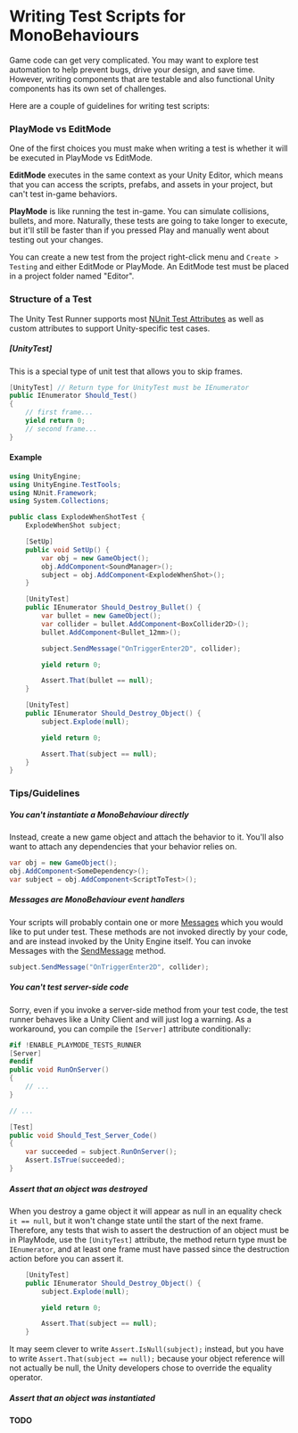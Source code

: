 # Writing Test Scripts for MonoBehaviours

Game code can get very complicated. You may want to explore test automation to help prevent bugs, drive your design, and save time. However, writing components that are testable and also functional Unity components has its own set of challenges. 

Here are a couple of guidelines for writing test scripts:

### PlayMode vs EditMode

One of the first choices you must make when writing a test is whether it will be executed in PlayMode vs EditMode. 

**EditMode** executes in the same context as your Unity Editor, which means that you can access the scripts, prefabs, and assets in your project, but can't test in-game behaviors.

**PlayMode** is like running the test in-game. You can simulate collisions, bullets, and more. Naturally, these tests are going to take longer to execute, but it'll still be faster than if you pressed Play and manually went about testing out your changes.

You can create a new test from the project right-click menu and `Create > Testing` and either EditMode or PlayMode. An EditMode test must be placed in a project folder named "Editor".

### Structure of a Test

The Unity Test Runner supports most [NUnit Test Attributes](https://github.com/nunit/docs/wiki/Attributes) as well as custom attributes to support Unity-specific test cases.

##### [UnityTest]

This is a special type of unit test that allows you to skip frames.

```c#
[UnityTest] // Return type for UnityTest must be IEnumerator
public IEnumerator Should_Test()
{
    // first frame...
    yield return 0;
    // second frame...
}
```

#### Example

```c#
using UnityEngine;
using UnityEngine.TestTools;
using NUnit.Framework;
using System.Collections;

public class ExplodeWhenShotTest {
	ExplodeWhenShot subject;

	[SetUp]
	public void SetUp() {
		var obj = new GameObject();
		obj.AddComponent<SoundManager>();
		subject = obj.AddComponent<ExplodeWhenShot>();
	}

	[UnityTest]
	public IEnumerator Should_Destroy_Bullet() {
		var bullet = new GameObject();
		var collider = bullet.AddComponent<BoxCollider2D>();
		bullet.AddComponent<Bullet_12mm>();

		subject.SendMessage("OnTriggerEnter2D", collider);

		yield return 0;

		Assert.That(bullet == null);
	}

	[UnityTest]
	public IEnumerator Should_Destroy_Object() {
		subject.Explode(null);

		yield return 0;

		Assert.That(subject == null);
	}
}

```

### Tips/Guidelines

##### You can't instantiate a MonoBehaviour directly

Instead, create a new game object and attach the behavior to it. You'll also want to attach any dependencies that your behavior relies on.

```c#
var obj = new GameObject();
obj.AddComponent<SomeDependency>();
var subject = obj.AddComponent<ScriptToTest>();
```

##### Messages are MonoBehaviour event handlers

Your scripts will probably contain one or more [Messages](https://docs.unity3d.com/ScriptReference/MonoBehaviour.html) which you would like to put under test. These methods are not invoked directly by your code, and are instead invoked by the Unity Engine itself. You can invoke Messages with the [SendMessage](https://docs.unity3d.com/ScriptReference/Component.SendMessage.html) method.

```c#
subject.SendMessage("OnTriggerEnter2D", collider);
```

##### You can't test server-side code

Sorry, even if you invoke a server-side method from your test code, the test runner behaves like a Unity Client and will just log a warning. As a workaround, you can compile the `[Server]` attribute conditionally:

```c#
#if !ENABLE_PLAYMODE_TESTS_RUNNER
[Server]
#endif
public void RunOnServer() 
{
    // ...
}

// ...

[Test]
public void Should_Test_Server_Code() 
{
    var succeeded = subject.RunOnServer();
    Assert.IsTrue(succeeded);
}
```

##### Assert that an object was destroyed

When you destroy a game object it will appear as null in an equality check `it == null`, but it won't change state until the start of the next frame. Therefore, any tests that wish to assert the destruction of an object must be in PlayMode, use the `[UnityTest]` attribute, the method return type must be `IEnumerator`, and at least one frame must have passed since the destruction action before you can assert it.

```c#
	[UnityTest]
	public IEnumerator Should_Destroy_Object() {
		subject.Explode(null);

		yield return 0;

		Assert.That(subject == null);
	}
```

It may seem clever to write `Assert.IsNull(subject);` instead, but you have to write `Assert.That(subject == null);` because your object reference will not actually be null, the Unity developers chose to override the equality operator.

##### Assert that an object was instantiated

**TODO**